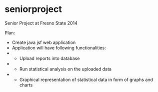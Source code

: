 seniorproject
=============

Senior Project at Fresno State 2014

Plan:
- Create java jsf web application
- Application will have following functionalities:
- - Upload reports into database
- - Run statistical analysis on the uploaded data
- - Graphical representation of statistical data in form of graphs and charts
